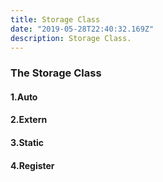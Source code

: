```yaml
---
title: Storage Class
date: "2019-05-28T22:40:32.169Z"
description: Storage Class.
---
```


### The Storage Class

#### 1.Auto

#### 2.Extern

#### 3.Static

#### 4.Register
